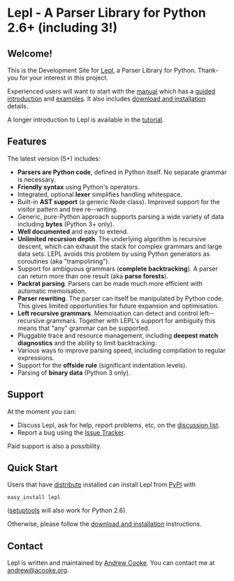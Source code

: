 # Lepl - A Parser Library for Python 2.6+ (including 3!) #

## Welcome! ##

This is the Development Site for [Lepl](http://www.acooke.org/lepl), a Parser Library for Python.  Thank-you for your interest in this project.

Experienced users will want to start with the [manual](http://www.acooke.org/lepl) which has a [guided introduction](http://www.acooke.org/lepl/intro.html) and [examples](http://www.acooke.org/lepl/examples.html).  It also includes [download and installation](http://www.acooke.org/lepl/download.html#download) details.

A longer introduction to Lepl is available in the [tutorial](http://www.acooke.org/lepl/intro.html).

## Features ##

The latest version (5+) includes:
  * **Parsers are Python code**, defined in Python itself.  No separate grammar is necessary.
  * **Friendly syntax** using Python's operators.
  * Integrated, optional **lexer** simplifies handling whitespace.
  * Built-in **AST support** (a generic Node class).  Improved support for the visitor pattern and tree re--writing.
  * Generic, pure-Python approach supports parsing a wide variety of data including **bytes** (Python 3+ only).
  * **Well documented** and easy to extend.
  * **Unlimited recursion depth**.  The underlying algorithm is recursive descent, which can exhaust the stack for complex grammars and large data sets.  LEPL avoids this problem by using Python generators as coroutines (aka "trampolining").
  * Support for ambiguous grammars (**complete backtracking**).  A parser can return more than one result (aka **parse forests**).
  * **Packrat parsing**.  Parsers can be made much more efficient with automatic memoisation.
  * **Parser rewriting**.  The parser can itself be manipulated by Python code.  This gives limited opportunities for future expansion and optimisation.
  * **Left recursive grammars**.  Memoisation can detect and control left--recursive grammars.  Together with LEPL's support for ambiguity this means that "any" grammar can be supported.
  * Pluggable trace and resource management, including **deepest match diagnostics** and the ability to limit backtracking.
  * Various ways to improve parsing speed, including compilation to regular expressions.
  * Support for the **offside rule** (significant indentation levels).
  * Parsing of **binary data** (Python 3 only).

## Support ##

At the moment you can:

  * Discuss Lepl, ask for help, report problems, etc, on the [discussion list](http://groups.google.com/group/lepl).
  * Report a bug using the [Issue Tracker](http://code.google.com/p/lepl/issues/list).

Paid support is also a possibility.

## Quick Start ##

Users that have [distribute](http://pypi.python.org/pypi/distribute) installed can install Lepl from [PyPI](http://pypi.python.org/pypi/LEPL) with
```
easy_install lepl
```

([setuptools](http://pypi.python.org/pypi/setuptools) will also work for Python 2.6).

Otherwise, please follow the [download and installation](http://www.acooke.org/lepl/download.html#download) instructions.

## Contact ##

Lepl is written and maintained by [Andrew Cooke](http://www.acooke.org).  You can contact me at [andrew@acooke.org](mailto:andrew@acooke.org).